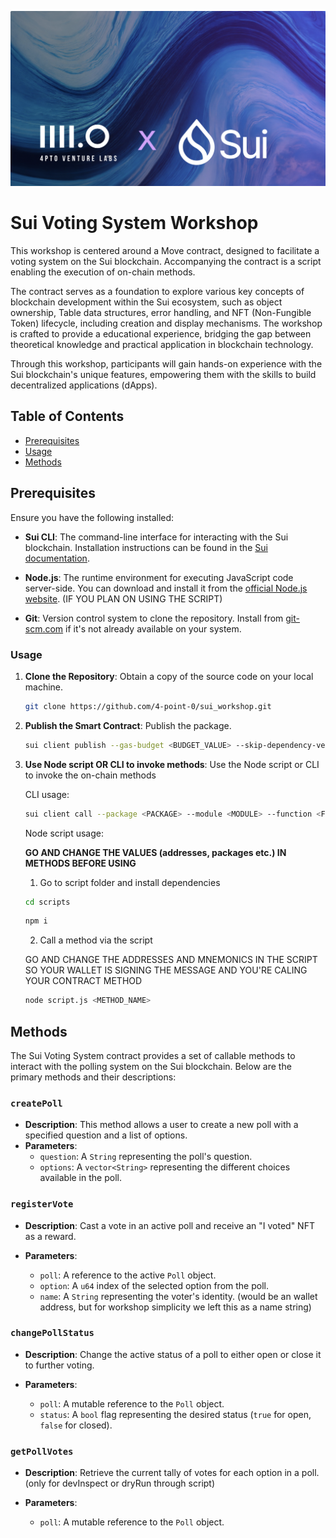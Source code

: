 ![Voting System Interface](assets/image.png)

# Sui Voting System Workshop

This workshop is centered around a Move contract, designed to facilitate a voting system on the Sui blockchain. Accompanying the contract is a script enabling the execution of on-chain methods.

The contract serves as a foundation to explore various key concepts of blockchain development within the Sui ecosystem, such as object ownership, Table data structures, error handling, and NFT (Non-Fungible Token) lifecycle, including creation and display mechanisms. The workshop is crafted to provide a educational experience, bridging the gap between theoretical knowledge and practical application in blockchain technology.

Through this workshop, participants will gain hands-on experience with the Sui blockchain's unique features, empowering them with the skills to build decentralized applications (dApps).

## Table of Contents

- [Prerequisites](#prerequisites)
- [Usage](#usage)
- [Methods](#methods)

## Prerequisites

Ensure you have the following installed:

- **Sui CLI**: The command-line interface for interacting with the Sui blockchain. Installation instructions can be found in the [Sui documentation](https://docs.sui.io/build/install).

- **Node.js**: The runtime environment for executing JavaScript code server-side. You can download and install it from the [official Node.js website](https://nodejs.org/). (IF YOU PLAN ON USING THE SCRIPT)

- **Git**: Version control system to clone the repository. Install from [git-scm.com](https://git-scm.com/) if it's not already available on your system.

### Usage

1. **Clone the Repository**: Obtain a copy of the source code on your local machine.

   ```bash
   git clone https://github.com/4-point-0/sui_workshop.git
   ```

2. **Publish the Smart Contract**: Publish the package.

   ```bash
   sui client publish --gas-budget <BUDGET_VALUE> --skip-dependency-verification
   ```

3. **Use Node script OR CLI to invoke methods**: Use the Node script or CLI to invoke the on-chain methods

   CLI usage:

   ```bash
   sui client call --package <PACKAGE> --module <MODULE> --function <FUNCTION_NAME> --args <ARGUMENTS> --gas-budget <BUDGET>
   ```

   Node script usage:

   **GO AND CHANGE THE VALUES (addresses, packages etc.) IN METHODS BEFORE USING**

   1. Go to script folder and install dependencies

   ```bash
   cd scripts
   ```

   ```bash
   npm i
   ```

   2. Call a method via the script

   GO AND CHANGE THE ADDRESSES AND MNEMONICS IN THE SCRIPT SO YOUR WALLET IS SIGNING THE MESSAGE AND YOU'RE CALING YOUR CONTRACT METHOD

   ```bash
   node script.js <METHOD_NAME>
   ```

## Methods

The Sui Voting System contract provides a set of callable methods to interact with the polling system on the Sui blockchain. Below are the primary methods and their descriptions:

### `createPoll`

- **Description**: This method allows a user to create a new poll with a specified question and a list of options.
- **Parameters**:
  - `question`: A `String` representing the poll's question.
  - `options`: A `vector<String>` representing the different choices available in the poll.

### `registerVote`

- **Description**: Cast a vote in an active poll and receive an "I voted" NFT as a reward.

- **Parameters**:
  - `poll`: A reference to the active `Poll` object.
  - `option`: A `u64` index of the selected option from the poll.
  - `name`: A `String` representing the voter's identity. (would be an wallet address, but for workshop simplicity we left this as a name string)

### `changePollStatus`

- **Description**: Change the active status of a poll to either open or close it to further voting.

- **Parameters**:
  - `poll`: A mutable reference to the `Poll` object.
  - `status`: A `bool` flag representing the desired status (`true` for open, `false` for closed).

### `getPollVotes`

- **Description**: Retrieve the current tally of votes for each option in a poll. (only for devInspect or dryRun through script)

- **Parameters**:
  - `poll`: A mutable reference to the `Poll` object.
